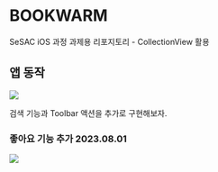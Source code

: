 # BOOKWARM

SeSAC iOS 과정 과제용 리포지토리 - CollectionView 활용

## 앱 동작

![](https://i.imgur.com/izKdyVf.gif)

검색 기능과 Toolbar 액션을 추가로 구현해보자.

### 좋아요 기능 추가 2023.08.01

![](https://i.imgur.com/1c5ExJ6.gif)
